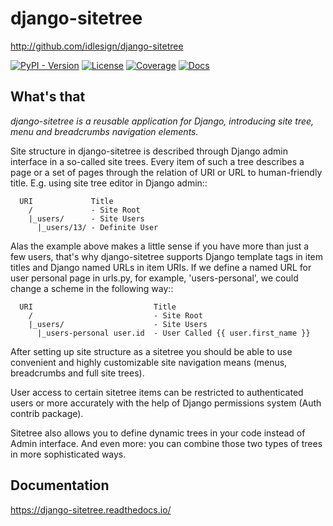 # django-sitetree

http://github.com/idlesign/django-sitetree

[![PyPI - Version](https://img.shields.io/pypi/v/django-sitetree)](https://pypi.python.org/pypi/django-sitetree)
[![License](https://img.shields.io/pypi/l/django-sitetree)](https://pypi.python.org/pypi/django-sitetree)
[![Coverage](https://img.shields.io/coverallsCoverage/github/idlesign/django-sitetree)](https://coveralls.io/r/idlesign/django-sitetree)
[![Docs](https://img.shields.io/readthedocs/django-sitetree)](https://django-sitetree.readthedocs.io/)


## What's that

*django-sitetree is a reusable application for Django, introducing site tree, menu and breadcrumbs navigation elements.*

Site structure in django-sitetree is described through Django admin interface in a so-called site trees.
Every item of such a tree describes a page or a set of pages through the relation of URI or URL to human-friendly title. E.g. using site tree editor in Django admin::

```
  URI             Title
    /             - Site Root
    |_users/      - Site Users
      |_users/13/ - Definite User
```

Alas the example above makes a little sense if you have more than just a few users, that's why django-sitetree supports Django template tags in item titles and Django named URLs in item URIs.
If we define a named URL for user personal page in urls.py, for example, 'users-personal', we could change a scheme in the following way::

```
  URI                           Title
    /                           - Site Root
    |_users/                    - Site Users
      |_users-personal user.id  - User Called {{ user.first_name }}
```

After setting up site structure as a sitetree you should be able to use convenient and highly customizable site navigation means (menus, breadcrumbs and full site trees).

User access to certain sitetree items can be restricted to authenticated users or more accurately with the help of Django permissions system (Auth contrib package).

Sitetree also allows you to define dynamic trees in your code instead of Admin interface. And even more: you can combine those two types of trees in more sophisticated ways.


## Documentation

https://django-sitetree.readthedocs.io/

